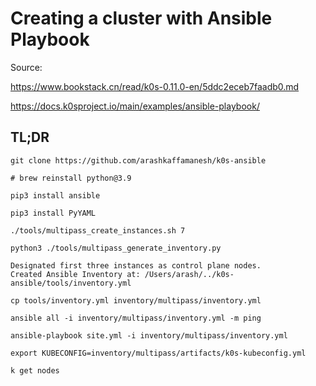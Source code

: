 # Creating a cluster with Ansible Playbook

Source:

https://www.bookstack.cn/read/k0s-0.11.0-en/5ddc2eceb7faadb0.md

https://docs.k0sproject.io/main/examples/ansible-playbook/

## TL;DR

```
git clone https://github.com/arashkaffamanesh/k0s-ansible

# brew reinstall python@3.9

pip3 install ansible

pip3 install PyYAML

./tools/multipass_create_instances.sh 7

python3 ./tools/multipass_generate_inventory.py

Designated first three instances as control plane nodes.
Created Ansible Inventory at: /Users/arash/../k0s-ansible/tools/inventory.yml

cp tools/inventory.yml inventory/multipass/inventory.yml

ansible all -i inventory/multipass/inventory.yml -m ping

ansible-playbook site.yml -i inventory/multipass/inventory.yml

export KUBECONFIG=inventory/multipass/artifacts/k0s-kubeconfig.yml

k get nodes
```
